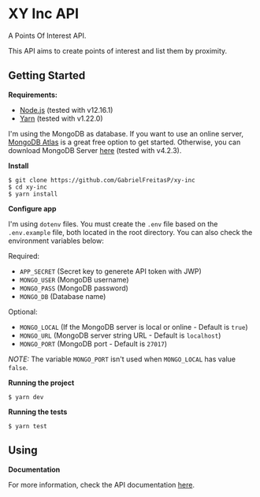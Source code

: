 # XY Inc API

A Points Of Interest API.

This API aims to create points of interest and list them by proximity.

## Getting Started

**Requirements:**

  - [Node.js](https://nodejs.org/) (tested with v12.16.1)
  - [Yarn](https://classic.yarnpkg.com/en/docs/install#windows-stable) (tested with v1.22.0)    

I'm using the MongoDB as database. If you want to use an online server, [MongoDB Atlas](https://www.mongodb.com/cloud/atlas) 
is a great free option to get started. 
Otherwise, you can download MongoDB Server [here](https://www.mongodb.com/download-center/community) (tested with v4.2.3).

**Install**

    $ git clone https://github.com/GabrielFreitasP/xy-inc
    $ cd xy-inc
    $ yarn install

**Configure app**

I'm using `dotenv` files. You must create the `.env` file based on the `.env.example` 
file, both located in the root directory. You can also check the environment variables 
below:

Required:

  - `APP_SECRET` (Secret key to generete API token with JWP)
  - `MONGO_USER` (MongoDB username)
  - `MONGO_PASS` (MongoDB password)
  - `MONGO_DB` (Database name)

Optional:

  - `MONGO_LOCAL` (If the MongoDB server is local or online - Default is `true`)
  - `MONGO_URL` (MongoDB server string URL - Default is `localhost`)
  - `MONGO_PORT` (MongoDB port - Default is `27017`)

_NOTE:_ The variable `MONGO_PORT` isn't used when `MONGO_LOCAL` has value `false`.

**Running the project**

    $ yarn dev

**Running the tests**

    $ yarn test

## Using

**Documentation**

For more information, check the API documentation [here](https://app.swaggerhub.com/apis-docs/GabrielFreitasP/XYInc/1.0.0-oas3).